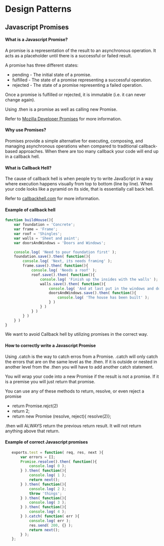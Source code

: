 # Design Patterns

## Javascript Promises

#### What is a Javascript Promise?

A promise is a representation of the result to an asynchronous operation. It acts as a placeholder until there is a successful or failed result. 

A promise has three different states:

* pending - The initial state of a promise.
* fulfilled - The state of a promise representing a successful operation.
* rejected - The state of a promise representing a failed operation.

Once a promise is fulfilled or rejected, it is immutable (i.e. it can never change again).

Using .then is a promise as well as calling new Promise.

Refer to [Mozilla Developer Promises](https://developer.mozilla.org/en-US/docs/Web/JavaScript/Reference/Global_Objects/Promise) for more information. 

#### Why use Promises?

Promises provide a simple alternative for executing, composing, and managing asynchronous operations when compared to traditional callback-based approaches. 
When there are too many callback your code will end up in a callback hell.


#### What is Callback Hell? 

The cause of callback hell is when people try to write JavaScript in a way where execution happens visually from top to bottom (line by line).
When your code looks like a pyramid on its side, that is essentially call back hell. 

Refer to [callbackhell.com](http://callbackhell.com/) for more information. 

#### Example of callback hell

```javascript
function buildHouse(){
    var foundation = 'Concrete';
    var frame = 'Frame';
    var roof = 'Shingles';
    var walls = 'Sheet and paint';
    var doorsAndWindows = 'Doors and Windows';
    
    console.log( 'Need to pour foundation first' );
    foundation.save().then( function(){
        console.log( 'Next, its needs framing' );
        frame.save().then( function(){
            console.log( 'Needs a roof' );
            roof.save().then( function(){
                console.log( 'Finish up the insides with the walls' );
                walls.save().then( function(){
                    console.log( 'And at last put in the windows and doors' );
                    doorsAndWindows.save().then( function(){
                        console.log( 'The house has been built' );
                    } )
                } )
            } )
        } )
    } )
}
```

We want to avoid Callback hell by utilizing promises in the correct way. 

#### How to correctly write a Javascript Promise

Using .catch is the way to catch erros from a Promise. .catch will only catch the errors that are on the same level as the .then.
If it is outside or nested in another level from the .then you will have to add another catch statement. 

You will wrap your code into a new Promise if the result is not a promise. If it is a premise you will just return that promise. 

You can use any of these methods to return, resolve, or even reject a promise 

* return Promise.rejct(2)
* return 2;
* return new Promise (resolve, reject){ resolve(2)};


 
 .then will ALWAYS return the previous return result. It will not return anything above that return. 


#### Example of correct Javascript promises 

```javascript
   exports.test = function( req, res, next ){
       var errors = [];
       Promise.resolve().then( function(){
           console.log( 0 );
       } ).then( function(){
           console.log( 1 );
           return next();
       } ).then( function(){
           console.log( 2 );
           throw 'things';
       } ).then( function(){
           console.log( 3 );
       } ).then( function(){
           console.log( 4 );
       } ).catch( function( err ){
           console.log( err );
           res.send( 200, {} );
           return next();
       } );
   };
```